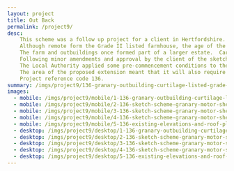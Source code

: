 ```yaml
---
layout: project
title: Out Back
permalink: /project9/
desc:
    This scheme was a follow up project for a client in Hertfordshire. Having previously successfully attained planning permission for the construction of a new detached motor shed, I was appointed to attain Listed Building Consent and Planning Permission for a extension to a granary outbuilding.<br><br>
    Although remote form the Grade II listed farmhouse, the age of the granary on the site (i.e. it is pre-1948, the date of the primary legislation) meant that it is classified as a “curtilage listed structure” and therefore is effectively covered by the same level of statutory protection as the main farmhouse.<br><br>
    The farm and outbuildings once formed part of a larger estate.  Cartographic analysis and documentary research from the Historic England Archive indicated that there was once an extension to the rear of the granary.  This was corroborated by various site evidence during my initial measured survey and inspection.<br><br>
    Following minor amendments and approval by the client of the sketch scheme drawings, which incorporated some 3D visualisations, the application was prepared, submitted and subsequently approved.<br><br>
    The Local Authority applied some pre-commencement conditions to the approval including provision of detailed drawings of the windows.  These conditions needed to be cleared before work was commencement, to ensure the permission remained valid. A further application was made and the drawings were approved by the Planning Department.<br><br>
    The area of the proposed extension meant that it will also require Building Regulation approval, however, the client has temporarily put the scheme on hold for the moment.<br><br>
    Project reference code 136.
summary: /imgs/project9/136-granary-outbuilding-curtilage-listed-grade-2-extension-gal.jpg
images:
  - mobile: /imgs/project9/mobile/1-136-granary-outbuilding-curtilage-listed-grade-2-extension-m.jpg
  - mobile: /imgs/project9/mobile/2-136-sketch-scheme-granary-motor-shed-extension-m.jpg
  - mobile: /imgs/project9/mobile/3-136-sketch-scheme-granary-motor-shed-extension-m.jpg
  - mobile: /imgs/project9/mobile/4-136-sketch-scheme-granary-motor-shed-extension-m.jpg
  - mobile: /imgs/project9/mobile/5-136-existing-elevations-and-roof-plan-m.jpg
  - desktop: /imgs/project9/desktop/1-136-granary-outbuilding-curtilage-listed-grade-2-extension-dt.jpg
  - desktop: /imgs/project9/desktop/2-136-sketch-scheme-granary-motor-shed-extension-dt.jpg
  - desktop: /imgs/project9/desktop/3-136-sketch-scheme-granary-motor-shed-extension-dt.jpg
  - desktop: /imgs/project9/desktop/4-136-sketch-scheme-granary-motor-shed-extension-dt.jpg
  - desktop: /imgs/project9/desktop/5-136-existing-elevations-and-roof-plan-dt.jpg
---
```

